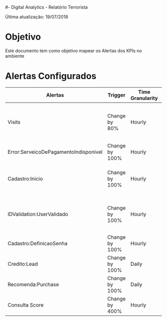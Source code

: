 
#- Digital Analytics - Relatório Terrorista

Última atualização: 19/07/2018

# Objetivo

Este documento tem como objetivo mapear os Alertas dos KPIs no ambiente 


# Alertas Configurados

|       Alertas  | Trigger    | Time Granularity  | Recipients |
|----------------|---------------|------------| -----------------|
| Visits   | Change by 80%  | Hourly |```Pablo```, ```Caio```, ```Luiz```, ```Diego```, ```Tiago```, ```Gerson```, ```Marcelo```, ```Willian```, ```5511959786991```.|
| Error:ServeicoDePagamentoIndisponivel  | Change by 100%  | Hourly |```Pablo```, ```Will```, ```Joao```, ```Gerson```.|
| Cadastro:Inicio  |Change by 100% |  Hourly  | ```Pablo Sandri```, ```Barbara ```, ```Marcelo```, ```Mariana```, ```Thais```, ```Renata```.|
| IDValidation:UserValidado   | Change by 100%  |   Hourly   | ```Pablo Sandri```, ```Luiz Oliveira```, ```Carolina Matsumoto```, ```Caio```, ```+5511959786991```. |
| Cadastro:DefinicaoSenha   | Change by 100%  | Hourly |```Pablo Sandri```, ```Marcelo```, ```Renata```.|
| Credito:Lead   | Change by 100%  | Daily |```Pablo```, ```Tiago```, ```Diego```, ```Paulo```.|
| Recomenda:Purchase  | Change by 100%  | Daily |```Pablo```, ```Will```, ```Joao```.|
| Consulta Score  | Change by 400%  | Hourly |```Pablo```, ```Will```, ```Joao```.|


